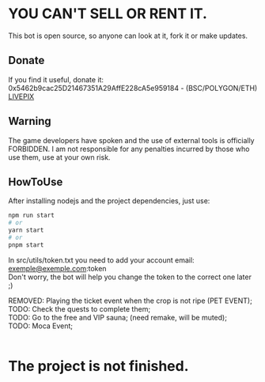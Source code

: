 # YOU CAN'T SELL OR RENT IT.
This bot is open source, so anyone can look at it, fork it or make updates.<br>

## Donate
If you find it useful, donate it:<br>
0x5462b9cac25D21467351A29AffE228cA5e959184 - (BSC/POLYGON/ETH)<br>
[LIVEPIX](https://livepix.gg/0xgallo)


## Warning
The game developers have spoken and the use of external tools is officially FORBIDDEN. I am not responsible for any penalties incurred by those who use them, use at your own risk.


## HowToUse
After installing nodejs and the project dependencies, just use:

```bash
npm run start
# or
yarn start
# or
pnpm start
```

In src/utils/token.txt you need to add your account email: exemple@exemple.com:token<br>
Don't worry, the bot will help you change the token to the correct one later ;)


REMOVED: Playing the ticket event when the crop is not ripe (PET EVENT);<br>
TODO: Check the quests to complete them;<br>
TODO: Go to the free and VIP sauna; (need remake, will be muted);<br>
TODO: Moca Event;<br>
<br>
# The project is not finished.






